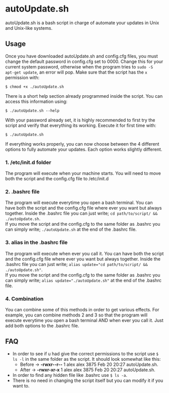 # autoUpdate.sh
autoUpdate.sh is a bash script in charge of automate your updates in Unix and Unix-like systems.

## Usage
Once you have downloaded autoUpdate.sh and config.cfg files, you must change the default password in config.cfg set to 0000. Change this for your current system password, otherwise when the program tries to `sudo -S apt-get update`, an error will pop. Make sure that the script has the `x` permission with:
```
$ chmod +x ./autoUpdate.sh
```
There is a short help section already programmed inside the script. You can access this information using: 
```
$ ./autoUpdate.sh --help
```
With your password already set, it is highly recommended to first try the script and verify that everything its working. Execute it for first time with:
```
$ ./autoUpdate.sh
```
If everything works properly, you can now choose between the 4 different options to fully automate your updates. Each option works slightly different.
### 1. /etc/init.d folder 
The program will execute when your machine starts. You will need to move both the script and the config.cfg file to /etc/init.d
### 2. .bashrc file
The program will execute everytime you open a bash terminal. You can have both the script and the config.cfg file where ever you want but always together. Inside the .bashrc file you can just write; `cd path/to/script/ && ./autoUpdate.sh`.  
If you move the script and the config.cfg to the same folder as .bashrc you can simply write; `./autoUpdate.sh` at the end of the .bashrc file.
### 3. alias in the .bashrc file
The program will execute when ever you call it. You can have both the script and the config.cfg file where ever you want but always together. Inside the .bashrc file you can just write; `alias update="cd path/to/script/ && ./autoUpdate.sh"`.  
If you move the script and the config.cfg to the same folder as .bashrc you can simply write; `alias update="./autoUpdate.sh"` at the end of the .bashrc file.
### 4. Combination
You can combine some of this methods in order to get various effects. For example, you can combine methods 2 and 3 so that the program will execute everytime you open a bash terminal AND when ever you call it. Just add both options to the .bashrc file.

## FAQ
- In order to see if u had give the correct permissions to the script use `$ ls -l` in the same folder as the script. It should look somewhat like this: 
  - Before -> **-rwxr--r--** 1 alex alex 3875 Feb 20 20:27 autoUpdate.sh.
  - After -> **-rwxr-xr-x** 1 alex alex 3875 Feb 20 20:27 autoUpdate.sh.
- In order to find any hidden file like .bashrc use `$ ls -a`.
- There is no need in changing the script itself but you can modify it if you want to.  
